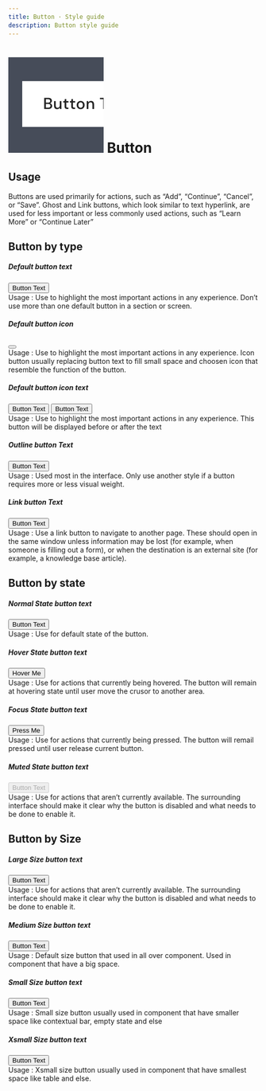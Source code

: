 ```yaml
---
title: Button · Style guide
description: Button style guide
---
```


<script setup>
  import Button from '../../components/button/Button.vue'
  import IconBee from '@carbon/icons-vue/lib/bee/20'
</script>

<style scoped lang="postcss">
</style>

# ![button](/assets/images/img-guide-button.svg) Button

## Usage
Buttons are used primarily for actions, such as “Add”, “Continue”, “Cancel”, or “Save”. Ghost and Link buttons, which look similar to text hyperlink, are used for less important or less commonly used actions, such as “Learn More” or “Continue Later”

## Button by type

##### Default button text

<div>
  <Button>Button Text</Button>
</div>
<div class="flex pt-5 pb-8 text-sm text-default">
  <div class="w-3/4">
    Usage : Use to highlight the most important actions in any experience. Don’t use more than one default button in a section or screen.
  </div>
</div>

##### Default button icon
<div>
  <Button icon><IconBee /></Button>
</div>
<div class="flex pt-5 pb-6 text-sm text-default">
  <div class="w-3/4">
    Usage : Use to highlight the most important actions in any experience. Icon button usually replacing button text to fill small space and choosen icon that resemble the function of the button.
  </div>
</div>

##### Default button icon text
<div class="flex space-x-3">
  <Button icon><IconBee /> Button Text</Button>
  <Button icon>Button Text <IconBee /></Button>
</div>
<div class="flex pt-5 pb-8 text-sm text-default">
  <div class="w-3/4">
    Usage : Use to highlight the most important actions in any experience.
    This button will be displayed before or after the text
  </div>
</div>

##### Outline button Text
<div class="flex space-x-3">
  <Button variant="outline">Button Text</Button>
</div>
<div class="flex pt-5 pb-8 text-sm text-default">
  <div class="w-3/4">
    Usage : Used most in the interface. Only use another style
    if a button requires more or less visual weight.
  </div>
</div>

##### Link button Text
<div class="flex space-x-3">
  <Button variant="link">Button Text</Button>
</div>
<div class="flex pt-5 pb-8 text-sm text-default">
  <div class="w-3/4">
    Usage : Use a link button to navigate to another page.
    These should open in the same window unless information may be
    lost (for example, when someone is filling out a form), or when
    the destination is an external site (for example, a knowledge base article).
  </div>
</div>

## Button by state

##### Normal State button text

<div>
  <Button>Button Text</Button>
</div>
<div class="flex pt-5 pb-8 text-sm text-default">
  <div class="w-3/4">
    Usage : Use for default state of the button.
  </div>
</div>

##### Hover State button text

<div>
  <Button>Hover Me</Button>
</div>
<div class="flex pt-5 pb-8 text-sm text-default">
  <div class="w-3/4">
    Usage : Use for actions that currently being hovered.
    The button will remain at hovering state until user move the crusor to another area.
  </div>
</div>

##### Focus State button text

<div>
  <Button>Press Me</Button>
</div>
<div class="flex pt-5 pb-8 text-sm text-default">
  <div class="w-3/4">
    Usage : Use for actions that currently being pressed.
    The button will remail pressed until user release current button.
  </div>
</div>

##### Muted State button text

<div>
  <Button disabled>Button Text</Button>
</div>
<div class="flex pt-5 pb-8 text-sm text-default">
  <div class="w-3/4">
    Usage : Use for actions that aren’t currently available.
    The surrounding interface should make it clear why the button is
    disabled and what needs to be done to enable it.
  </div>
</div>

## Button by Size

##### Large Size button text
<div class="flex space-x-3">
  <Button size="lg">Button Text</Button>
</div>
<div class="flex pt-5 pb-8 text-sm text-default">
  <div class="w-3/4">
    Usage : Use for actions that aren’t currently available.
    The surrounding interface should make it clear why the button is
    disabled and what needs to be done to enable it.
  </div>
</div>

##### Medium Size button text
<div class="flex space-x-3">
  <Button size="md">Button Text</Button>
</div>
<div class="flex pt-5 pb-8 text-sm text-default">
  <div class="w-3/4">
    Usage : Default size button that used in all over component.
    Used in component that have a big space.
  </div>
</div>

##### Small Size button text
<div class="flex space-x-3">
  <Button size="sm">Button Text</Button>
</div>
<div class="flex pt-5 pb-8 text-sm text-default">
  <div class="w-3/4">
    Usage : Small size button usually used in component that
    have smaller space like contextual bar, empty state and else
  </div>
</div>

##### Xsmall Size button text
<div class="flex space-x-3">
  <Button size="xs">Button Text</Button>
</div>
<div class="flex pt-5 pb-8 text-sm text-default">
  <div class="w-3/4">
    Usage : Xsmall size button usually used in component
    that have smallest space like table and else.
  </div>
</div>
